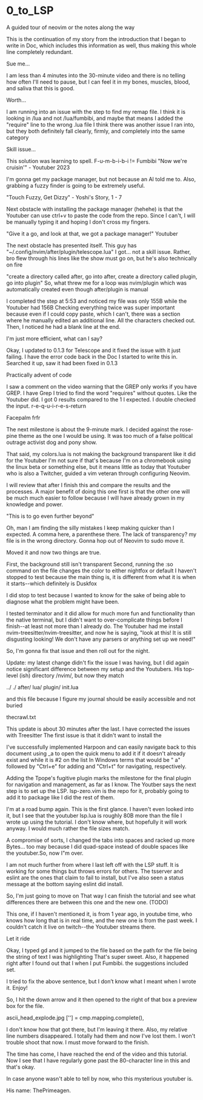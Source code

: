 # 0_to_LSP
A guided tour of neovim
or the notes along the way

This is the continuation of my story from the introduction that I began to write in Doc, which includes this information as well, thus making this whole line completely redundant.

Sue me...

I am less than 4 minutes into the 30-minute video and there is no telling how often I'll need to pause, but I can feel it in my bones, muscles, blood, and saliva that this is good.

Worth...

I am running into an issue with the step to find my remap file. I think it is looking in /lua and not /lua/fumbibi, and maybe that means I added the "require" line to the wrong .lua file
I think there was another issue I ran into, but they both definitely fall clearly, firmly, and completely into the same category

Skill issue...

This solution was learning to spell. F-u-m-b-i-b-i != Fumbibi
"Now we're cruisin'" - Youtuber 2023

I'm gonna get my package manager, but not because an AI told me to. Also, grabbing a fuzzy finder is going to be extremely useful.

"Touch Fuzzy, Get Dizzy" - Yoshi's Story, 1 - 7

Next obstacle with installing the package manager (hehehe) is that the Youtuber can use ctrl+v to paste the code from the repo.
Since I can't, I will be manually typing it and hoping I don't cross my fingers.

"Give it a go, and look at that, we got a package manager!" Youtuber

The next obstacle has presented itself. This guy has "~/.config/nvim/after/plugin/telescope.lua"
I got... not a skill issue. Rather, bro flew through his lines like the show must go on, but he's also technically on fire

"create a directory called after, go into after, create a directory called plugin, go into plugin"
So, what threw me for a loop was nvim/plugin which was automatically created even though after/plugin is manual

I completed the step at 5:53 and noticed my file was only 155B while the Youtuber had 156B
Checking everything twice was super important because even if I could copy paste, which I can't, 
there was a section where he manually edited an additional line. All the characters checked out.
Then, I noticed he had a blank line at the end. 

I'm just more efficient, what can I say?

<insert meme node_module_heaviest_objects_in_the_universe.jpg>

Okay, I updated to 0.1.3 for Telescope and it fixed the issue with it just failing.
I have the error code back in the Doc I started to write this in. Searched it up, saw it had been fixed in 0.1.3

Practically advent of code

I saw a comment on the video warning that the GREP only works if you have GREP. 
I have Grep
I tried to find the word "requires" without quotes. Like the Youtuber did. 
I got 0 results compared to the 1 I expected.
I double checked the input. r-e-q-u-i-r-e-s-return 

Facepalm frfr

The next milestone is about the 9-minute mark. I decided against the rose-pine theme as the one I would be using.
It was too much of a false political outrage activist dog and pony show.

That said, my colors.lua is not making the background transparent like it did for the Youtuber
I'm not sure if that's because I'm on a chromebook using the linux beta or something else, but it means little as today that Youtuber who is also a Twitcher, guided a vim veteran through configuring Neovim.

I will review that after I finish this and compare the results and the processes. 
A major benefit of doing this one first is that the other one will be much much easier to follow because
I will have already grown in my knowledge and power.

"This is to go even further beyond"

Oh, man I am finding the silly mistakes I keep making quicker than I expected. A comma here, a parenthese there.
The lack of transparency? my file is in the wrong directory.
Gonna hop out of Neovim to sudo move it.

Moved it and now two things are true. 

First, the background still isn't transparent
Second, running the :so command on the file changes the color to either nightfox or default I haven't stopped to test
because the main thing is, it is different from what it is when it starts--which definitely is Duskfox

I did stop to test because I wanted to know for the sake of being able to diagnose what the problem might have been. 

I tested terminator and it did allow for much more fun and functionality than the native terminal, but I didn't want to over-complicate things before I finish--at least not more than I already do.
The Youtuber had me install nvim-treesitter/nvim-treesitter, and now he is saying, "look at this! It is still disgusting looking! We don't have any parsers or anything set up we need!"

So, I'm gonna fix that issue and then roll out for the night.

Update: my latest change didn't fix the issue I was having, but I did again notice significant difference between my setup and the Youtubers. His top-level (ish) directory /nvim/, but now they match

../
./
after/
lua/
plugin/ 
init.lua

and this file because I figure my journal should be easily accessible and not buried

thecrawl.txt

This update is about 30 minutes after the last. I have corrected the issues with Treesitter
The first issue is that it didn't want to install the

I've successfully implemented Harpoon and can easily navigate back to this document using _a<C-e> to open
the quick menu to add it if it doesn't already exist and <C-t> while it is #2 on the list
In Windows terms that would be " a" followed by "Ctrl+e" for adding and "Ctrl+t" for navigating, respectively.

Adding the Tpope's fugitive plugin marks the milestone for the final plugin for navigation and management, as far as I know.
The Youtber says the next step is to set up the LSP. lsp-zero.vim is the repo for it, probably going to add it to package
like I did the rest of them.

I'm at a road bump again. This is the first glance. I haven't even looked into it, but I see that the youtuber lsp.lua is
roughly 80B more than the file I wrote up using the tutorial. I don't know where, but hopefully it will work anyway.
I would much rather the file sizes match. 

A compromise of sorts, I changed the tabs into spaces and racked up more Bytes... too may because I did quad-space
instead of double spaces like the youtuber.So, now I"m over. 

I am not much further from where I last left off with the LSP stuff. It is working for some things 
but throws errors for others. The tsserver and eslint are the ones that claim to fail to install, but
I've also seen a status message at the bottom saying eslint did install. 

So, I'm just going to move on
That way I can finish the tutorial and see what differences there are between this one and the new one. (TODO)

This one, if I haven't mentioned it, is from 1 year ago, in youtube time, who knows how long that is in real time, and the new one is from the past week. I couldn't catch it live on twitch--the Youtuber streams there.

Let it ride

Okay, I typed <leader>gd and it jumped to the file based on the path for the file being the string of text I was highlighting
That's super sweet. Also, it happened right after I found out that I when I put Fumbibi. the suggestions included set. 

I tried to fix the above sentence, but I don’t know what I meant when I wrote it. Enjoy!

So, I hit the down arrow and it then opened to the right of that box a preview box for the file. 

ascii_head_explode.jpg
	  ['<C-Space>'] = cmp.mapping.complete(),	

I don't know how that got there, but I'm leaving it there. Also, my relative line numbers disappeared.
I totally had them and now I've lost them. I won't trouble shoot that now. I must move forward to the finish.

The time has come, I have reached the end of the video and this tutorial.
Now I see that I have regularly gone past the 80-character line in this and that's okay. 

In case anyone wasn't able to tell by now, who this mysterious youtuber is.

His name: ThePrimeagen.


